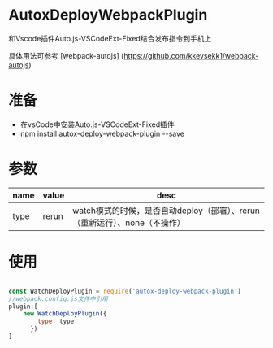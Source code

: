 # AutoxDeployWebpackPlugin
和Vscode插件Auto.js-VSCodeExt-Fixed结合发布指令到手机上

具体用法可参考 [webpack-autojs] (https://github.com/kkevsekk1/webpack-autojs)

# 准备
 - 在vsCode中安装Auto.js-VSCodeExt-Fixed插件
 - npm install autox-deploy-webpack-plugin --save

# 参数

|name|value|desc
|--|--|--|
| type | rerun | watch模式的时候，是否自动deploy（部署）、rerun（重新运行）、none（不操作） | 


# 使用
```javascript

const WatchDeployPlugin = require('autox-deploy-webpack-plugin')
//webpack.config.js文件中引用
plugin:[
    new WatchDeployPlugin({
        type: type
      })
]

